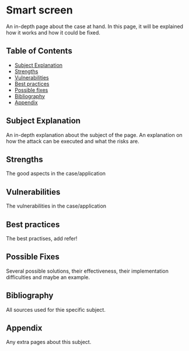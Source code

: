 # Smart screen
An in-depth page about the case at hand. In this page, it will be explained how it works and how it could be fixed. 

## Table of Contents
- [Subject Explanation](#subject-explanation)
- [Strengths](#bibliography)
- [Vulnerabilities](#vulnerabilities)
- [Best practices](#best-practices)
- [Possible fixes](#possible-fixes)
- [Bibliography](#bibliography)
- [Appendix](#appendix)

## Subject Explanation
An in-depth explanation about the subject of the page. An explanation on how the attack can be executed and what the risks are. 

## Strengths
The good aspects in the case/application

## Vulnerabilities
The vulnerabilities in the case/application

## Best practices
The best practises, add refer!

## Possible Fixes
Several possible solutions, their effectiveness, their implementation difficulties and maybe an example.

## Bibliography
All sources used for thie specific subject. 

## Appendix 
Any extra pages about this subject.
